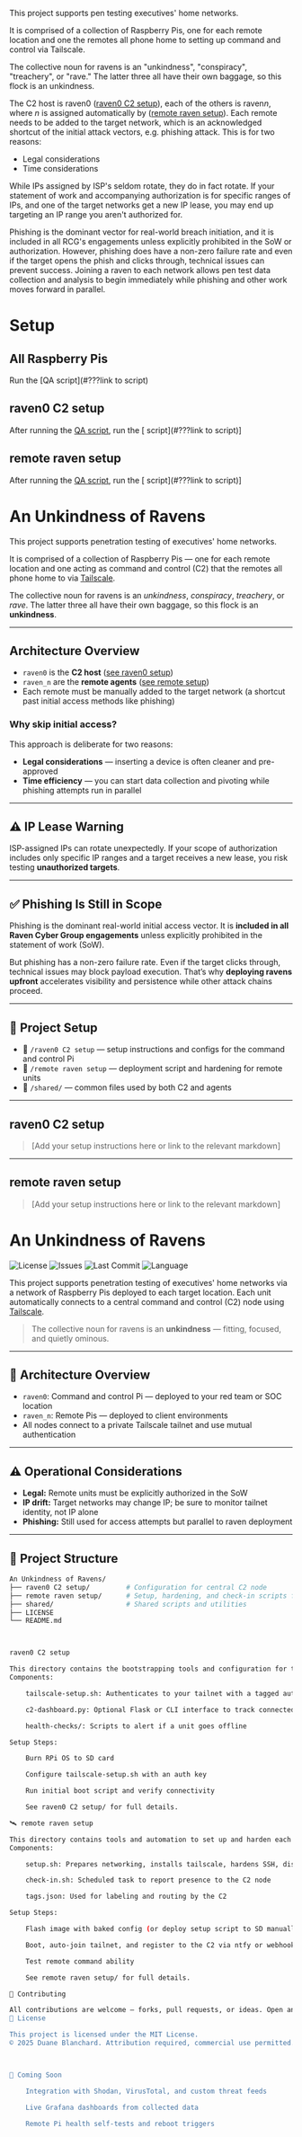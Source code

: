 This project supports pen testing executives' home networks.

It is comprised of a collection of Raspberry Pis, one for each remote location and one the remotes all phone home to setting up command and control via Tailscale.

The collective noun for ravens is an "unkindness", "conspiracy", "treachery", or "rave." The latter three all have their own baggage, so this flock is an unkindness.

The C2 host is raven0 ([raven0 C2 setup](#raven0-c2-setup)), each of the others is raven*n*, where *n* is assigned automatically by ([remote raven setup](#remote-raven-setup)). Each remote needs to be added to the target network, which is an acknowledged shortcut of the initial attack vectors, e.g. phishing attack. This is for two reasons:
* Legal considerations
* Time considerations

While IPs assigned by ISP's seldom rotate, they do in fact rotate. If your statement of work and accompanying authorization is for specific ranges of IPs, and one of the target networks get a new IP lease, you may end up targeting an IP range you aren't authorized for.

Phishing is the dominant vector for real-world breach initiation, and it is included in all RCG's engagements unless explicitly prohibited in the SoW or authorization. However, phishing does have a non-zero failure rate and even if the target opens the phish and clicks through, technical issues can prevent success. Joining a raven to each network allows pen test data collection and analysis to begin immediately while phishing and other work moves forward in parallel.

# Setup
## All Raspberry Pis
Run the [QA script](#???link to script)

## raven0 C2 setup
After running the [QA script](#all-raspberry-pis), run the [ script](#???link to script)]

## remote raven setup
After running the [QA script](#all-raspberry-pis), run the [ script](#???link to script)]



# An Unkindness of Ravens

This project supports penetration testing of executives' home networks.

It is comprised of a collection of Raspberry Pis — one for each remote location and one acting as command and control (C2) that the remotes all phone home to via [Tailscale](https://tailscale.com).

The collective noun for ravens is an _unkindness_, _conspiracy_, _treachery_, or _rave_. The latter three all have their own baggage, so this flock is an **unkindness**.

---

## Architecture Overview

- `raven0` is the **C2 host** ([see raven0 setup](#raven0-c2-setup))
- `raven_n` are the **remote agents** ([see remote setup](#remote-raven-setup))
- Each remote must be manually added to the target network (a shortcut past initial access methods like phishing)

### Why skip initial access?

This approach is deliberate for two reasons:
- **Legal considerations** — inserting a device is often cleaner and pre-approved
- **Time efficiency** — you can start data collection and pivoting while phishing attempts run in parallel

---

## ⚠️ IP Lease Warning

ISP-assigned IPs can rotate unexpectedly. If your scope of authorization includes only specific IP ranges and a target receives a new lease, you risk testing **unauthorized targets**.

---

## ✅ Phishing Is Still in Scope

Phishing is the dominant real-world initial access vector. It is **included in all Raven Cyber Group engagements** unless explicitly prohibited in the statement of work (SoW).

But phishing has a non-zero failure rate. Even if the target clicks through, technical issues may block payload execution. That’s why **deploying ravens upfront** accelerates visibility and persistence while other attack chains proceed.

---

## 🧠 Project Setup

- 📁 `/raven0 C2 setup` — setup instructions and configs for the command and control Pi
- 📁 `/remote raven setup` — deployment script and hardening for remote units
- 📁 `/shared/` — common files used by both C2 and agents

---

## raven0 C2 setup

> [Add your setup instructions here or link to the relevant markdown]

---

## remote raven setup

> [Add your setup instructions here or link to the relevant markdown]



# An Unkindness of Ravens

![License](https://img.shields.io/github/license/dblanchard/RavenCyberGroup?color=blue)
![Issues](https://img.shields.io/github/issues/dblanchard/RavenCyberGroup)
![Last Commit](https://img.shields.io/github/last-commit/dblanchard/RavenCyberGroup)
![Language](https://img.shields.io/github/languages/top/dblanchard/RavenCyberGroup)

This project supports penetration testing of executives' home networks via a network of Raspberry Pis deployed to each target location. Each unit automatically connects to a central command and control (C2) node using [Tailscale](https://tailscale.com).

> The collective noun for ravens is an **unkindness** — fitting, focused, and quietly ominous.

---

## 🧱 Architecture Overview

- `raven0`: Command and control Pi — deployed to your red team or SOC location
- `raven_n`: Remote Pis — deployed to client environments
- All nodes connect to a private Tailscale tailnet and use mutual authentication

---

## ⚠️ Operational Considerations

- **Legal:** Remote units must be explicitly authorized in the SoW
- **IP drift:** Target networks may change IP; be sure to monitor tailnet identity, not IP alone
- **Phishing:** Still used for access attempts but parallel to raven deployment

---

## 📁 Project Structure

```bash
An Unkindness of Ravens/
├── raven0 C2 setup/         # Configuration for central C2 node
├── remote raven setup/      # Setup, hardening, and check-in scripts for deployed units
├── shared/                  # Shared scripts and utilities
├── LICENSE
└── README.md



raven0 C2 setup

This directory contains the bootstrapping tools and configuration for the central C2 Pi:
Components:

    tailscale-setup.sh: Authenticates to your tailnet with a tagged auth key

    c2-dashboard.py: Optional Flask or CLI interface to track connected units

    health-checks/: Scripts to alert if a unit goes offline

Setup Steps:

    Burn RPi OS to SD card

    Configure tailscale-setup.sh with an auth key

    Run initial boot script and verify connectivity

    See raven0 C2 setup/ for full details.

🛰️ remote raven setup

This directory contains tools and automation to set up and harden each deployed unit.
Components:

    setup.sh: Prepares networking, installs tailscale, hardens SSH, disables unnecessary services

    check-in.sh: Scheduled task to report presence to the C2 node

    tags.json: Used for labeling and routing by the C2

Setup Steps:

    Flash image with baked config (or deploy setup script to SD manually)

    Boot, auto-join tailnet, and register to the C2 via ntfy or webhook

    Test remote command ability

    See remote raven setup/ for full details.

🤝 Contributing

All contributions are welcome — forks, pull requests, or ideas. Open an issue if you'd like to suggest a feature or collaborate.
📜 License

This project is licensed under the MIT License.
© 2025 Duane Blanchard. Attribution required, commercial use permitted.



🔮 Coming Soon

    Integration with Shodan, VirusTotal, and custom threat feeds

    Live Grafana dashboards from collected data

    Remote Pi health self-tests and reboot triggers

